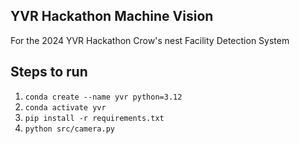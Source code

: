 ## YVR Hackathon Machine Vision

For the 2024 YVR Hackathon Crow's nest Facility Detection System

## Steps to run
1. `conda create --name yvr python=3.12`
2. `conda activate yvr`
3. `pip install -r requirements.txt`
4. `python src/camera.py`
